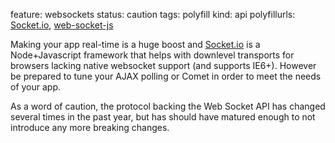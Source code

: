 feature: websockets
status: caution
tags: polyfill 
kind: api
polyfillurls: [Socket.io](http://socket.io/), [web-socket-js](https://github.com/gimite/web-socket-js)

Making your app real-time is a huge boost and [Socket.io](http://socket.io/) is a Node+Javascript framework that helps with downlevel transports for browsers lacking native websocket support (and supports IE6+). However be prepared to tune your AJAX polling or Comet in order to meet the needs of your app.

As a word of caution, the protocol backing the Web Socket API has changed several times in the past year, but has should have matured enough to not introduce any more breaking changes.
